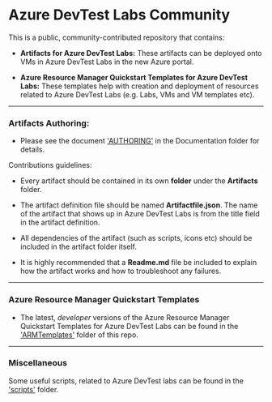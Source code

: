 # Azure DevTest Labs Community
This is a public, community-contributed repository that contains:
- **Artifacts for Azure DevTest Labs:** These artifacts can be deployed onto VMs in Azure DevTest Labs in the new Azure portal.

- **Azure Resource Manager Quickstart Templates for Azure DevTest Labs:** These templates help with creation and deployment of resources related to Azure DevTest Labs (e.g. Labs, VMs and VM templates etc).

---
### Artifacts Authoring:
- Please see the document ['AUTHORING'](Documentation/AUTHORING.md) in the Documentation folder for details.

Contributions guidelines:
- Every artifact should be contained in its own **folder** under the **Artifacts** folder.

- The artifact definition file should be named **Artifactfile.json**. The name of the artifact that shows up in Azure DevTest Labs is from the title field in the artifact definition.

- All dependencies of the artifact (such as scripts, icons etc) should be included in the artifact folder itself.

- It is highly recommended that a **Readme.md** file be included to explain how the artifact works and how to troubleshoot any failures.

---
### Azure Resource Manager Quickstart Templates
- The latest, *developer* versions of the Azure Resource Manager Quickstart Templates for Azure DevTest Labs can be found in the ['ARMTemplates'](ARMTemplates) folder of this repo.

---
### Miscellaneous

Some useful scripts, related to Azure DevTest labs can be found in the ['scripts'](../../tree/master/Scripts) folder.
